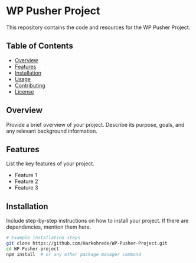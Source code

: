 # WP Pusher Project

This repository contains the code and resources for the WP Pusher Project.

## Table of Contents

- [Overview](#overview)
- [Features](#features)
- [Installation](#installation)
- [Usage](#usage)
- [Contributing](#contributing)
- [License](#license)

## Overview

Provide a brief overview of your project. Describe its purpose, goals, and any relevant background information.

## Features

List the key features of your project.

- Feature 1
- Feature 2
- Feature 3

## Installation

Include step-by-step instructions on how to install your project. If there are dependencies, mention them here.

```bash
# Example installation steps
git clone https://github.com/Harkohrede/WP-Pusher-Project.git
cd WP-Pusher-project
npm install  # or any other package manager command
